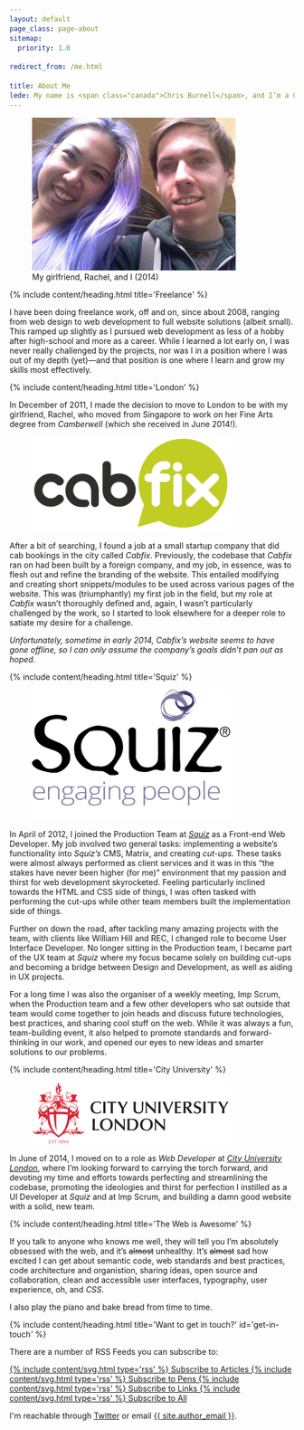 ```yaml
---
layout: default
page_class: page-about
sitemap:
  priority: 1.0

redirect_from: /me.html

title: About Me
lede: My name is <span class="canada">Chris Burnell</span>, and I’m a Canadian User Interface Developer living in London, UK.
---
```



<figure>
    <img src="/images/content/about-photo.png" alt=" " width="360" height="270">
    <figcaption>My girlfriend, Rachel, and I (2014)</figcaption>
</figure>


{% include content/heading.html title='Freelance' %}

I have been doing freelance work, off and on, since about 2008, ranging from web design to web development to full website solutions (albeit small). This ramped up slightly as I pursued web development as less of a hobby after high-school and more as a career. While I learned a lot early on, I was never really challenged by the projects, nor was I in a position where I was out of my depth (yet)—and that position is one where I learn and grow my skills most effectively.


{% include content/heading.html title='London' %}

In December of 2011, I made the decision to move to London to be with my girlfriend, Rachel, who moved from Singapore to work on her Fine Arts degree from *Camberwell* (which she received in June 2014!).

<figure>
    <img src="/images/content/logo-cabfix.png" alt=" " width="350" height="167">
</figure>

After a bit of searching, I found a job at a small startup company that did cab bookings in the city called *Cabfix*. Previously, the codebase that *Cabfix* ran on had been built by a foreign company, and my job, in essence, was to flesh out and refine the branding of the website. This entailed modifying and creating short snippets/modules to be used across various pages of the website. This was (triumphantly) my first job in the field, but my role at *Cabfix* wasn’t thoroughly defined and, again, I wasn’t particularly challenged by the work, so I started to look elsewhere for a deeper role to satiate my desire for a challenge.

*Unfortunately, sometime in early 2014, Cabfix’s website seems to have gone offline, so I can only assume the company’s goals didn’t pan out as hoped.*


{% include content/heading.html title='Squiz' %}

<figure>
    <a rel="external" href="http://squiz.net/uk">
        <img src="/images/content/logo-squiz.png" alt="" width="350" height="230">
    </a>
</figure>

In April of 2012, I joined the Production Team at <a rel="external" href="http://squiz.net">*Squiz*</a> as a Front-end Web Developer. My job involved two general tasks: implementing a website’s functionality into *Squiz’s* CMS, Matrix, and creating <dfn title="the product of translating a website’s design (usually in PSD format) into HTML, CSS, JavaScript, and media">cut-ups</dfn>. These tasks were almost always performed as client services and it was in this <q>the stakes have never been higher (for me)</q> environment that my passion and thirst for web development skyrocketed. Feeling particularly inclined towards the HTML and CSS side of things, I was often tasked with performing the cut-ups while other team members built the implementation side of things.

Further on down the road, after tackling many amazing projects with the team, with clients like William Hill and REC, I changed role to become User Interface Developer. No longer sitting in the Production team, I became part of the UX team at *Squiz* where my focus became solely on building cut-ups and becoming a bridge between Design and Development, as well as aiding in UX projects.

For a long time I was also the organiser of a weekly meeting, Imp Scrum, when the Production team and a few other developers who sat outside that team would come together to join heads and discuss future technologies, best practices, and sharing cool stuff on the web. While it was always a fun, team-building event, it also helped to promote standards and forward-thinking in our work, and opened our eyes to new ideas and smarter solutions to our problems.


{% include content/heading.html title='City University' %}

<figure>
    <a rel="external" href="http://www.city.ac.uk">
        <img src="/images/content/logo-city-university.svg" alt="" width="350" height="109">
    </a>
</figure>

In June of 2014, I moved on to a role as <em>Web Developer</em> at <a rel="external" href="http://www.city.ac.uk">*City University London*</a>, where I’m looking forward to carrying the torch forward, and devoting my time and efforts towards perfecting and streamlining the codebase, promoting the ideologies and thirst for perfection I instilled as a UI Developer at *Squiz* and at Imp Scrum, and building a damn good website with a solid, new team.


{% include content/heading.html title='The Web is Awesome' %}

If you talk to anyone who knows me well, they will tell you I’m absolutely obsessed with the web, and it’s <s>almost</s> unhealthy. It’s <s>almost</s> sad how excited I can get about semantic code, web standards and best practices, code architecture and organistion, sharing ideas, open source and collaboration, clean and accessible user interfaces, typography, user experience, oh, and <em>CSS</em>.

I also play the piano and bake bread from time to time.


{% include content/heading.html title='Want to get in touch?' id='get-in-touch' %}

There are a number of RSS Feeds you can subscribe to:

<nav class="nav-secondary" role="navigation">
    <a rel="me author" class="button" href="/feed-articles.xml">
        {% include content/svg.html type='rss' %}
        Subscribe to Articles
    </a>
    <a rel="me author" class="button" href="/feed-pens.xml">
        {% include content/svg.html type='rss' %}
        Subscribe to Pens
    </a>
    <a rel="me author" class="button" href="/feed-links.xml">
        {% include content/svg.html type='rss' %}
        Subscribe to Links
    </a>
    <a rel="me author" class="button" href="/feed.xml">
        {% include content/svg.html type='rss' %}
        Subscribe to All
    </a>
</nav>

I'm reachable through <a rel="me publisher" class="anchor--twitter" href="{{ site.url_twitter }}">Twitter</a> or email <a href="mailto:{{ site.author_email }}">{{ site.author_email }}</a>.

